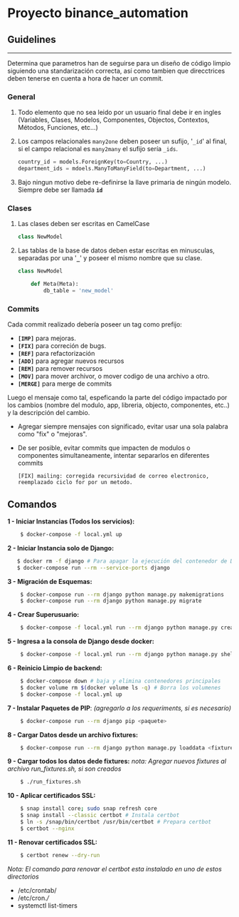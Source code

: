 Proyecto binance_automation
=================

## Guidelines

------

Determina que parametros han de seguirse para un diseño de código limpio
siguiendo una standarización correcta, así como tambien que direcctrices deben tenerse en cuenta a hora de hacer un commit.

### General

1. Todo elemento que no sea leido por un usuario final debe ir en ingles (Variables, Clases, Modelos, Componentes, Objectos, Contextos, Métodos, Funciones, etc...)

2. Los campos relacionales `many2one` deben poseer un sufijo, '`_id`' al final, si el campo relacional es `many2many` el sufijo sería `_ids`.

    ```python
    country_id = models.ForeignKey(to=Country, ...)
    department_ids = mdoels.ManyToManyField(to=Department, ...)
    ```

3. Bajo ningun motivo debe re-definirse la llave primaria de ningún modelo. Siempre debe ser llamada **`id`**

### Clases

1. Las clases deben ser escritas en CamelCase

    ```python
    class NewModel
    ```

2. Las tablas de la base de datos deben estar escritas en minusculas, separadas por una '**`_`**' y poseer el mismo nombre que su clase.

    ```python
    class NewModel

        def Meta(Meta):
            db_table = 'new_model'
    ```

### Commits

Cada commit realizado debería poseer un tag como prefijo:

* **`[IMP]`** para mejoras.
* **`[FIX]`** para correción de bugs.
* **`[REF]`** para refactorización
* **`[ADD]`** para agregar nuevos recursos
* **`[REM]`** para remover recursos
* **`[MOV]`** para mover archivor, o mover codigo de una archivo a otro.
* **`[MERGE]`** para merge de commits

Luego el mensaje como tal, espeficando la parte del código impactado por los cambios (nombre del modulo, app, libreria, objecto, componentes, etc..) y la descripción del cambio.

* Agregar siempre mensajes con significado, evitar usar una sola palabra como "fix" o "mejoras".
* De ser posible, evitar commits que impacten de modulos o componentes simultaneamente, intentar separarlos en diferentes commits 

    ```git
    [FIX] mailing: corregida recursividad de correo electronico, reemplazado ciclo for por un metodo. 
    ```

## Comandos

**1 - Iniciar Instancias (Todos los servicios):**

```bash
    $ docker-compose -f local.yml up
```

**2 - Iniciar Instancia solo de Django:**

 ```bash
    $ docker rm -f django # Para apagar la ejecución del contenedor de Django si fue ejecutado el paso 1 previmente
    $ docker-compose run --rm --service-ports django
 ```

**3 - Migración de Esquemas:**

```bash
    $ docker-compose run --rm django python manage.py makemigrations
    $ docker-compose run --rm django python manage.py migrate
```

**4 - Crear Superusuario:**

```bash
    $ docker-compose -f local.yml run --rm django python manage.py createsuperuser
```

**5 - Ingresa a la consola de Django desde docker:**

```bash
    $ docker-compose -f local.yml run --rm django python manage.py shell_plus
```

**6 - Reinicio Limpio de backend:**

```bash
    $ docker-compose down # baja y elimina contenedores principales
    $ docker volume rm $(docker volume ls -q) # Borra los volumenes
    $ docker-compose -f local.yml up
```

**7 - Instalar Paquetes de PIP**: _(agregarlo a los requeriments, si es necesarío)_

```bash
    $ docker-compose run --rm django pip <paquete>
```

**8 - Cargar Datos desde un archivo fixtures:**

```bash
    $ docker-compose run --rm django python manage.py loaddata <fixturename>
```

**9 - Cargar todos los datos dede fixtures:** _nota: Agregar nuevos fixtures al archivo run_fixtures.sh, si son creados_

```bash
    $ ./run_fixtures.sh
```

**10 - Aplicar certificados SSL:**

```bash
    $ snap install core; sudo snap refresh core
    $ snap install --classic certbot # Instala certbot
    $ ln -s /snap/bin/certbot /usr/bin/certbot # Prepara certbot
    $ certbot --nginx 
```

**11 - Renovar certificados SSL:**

```bash
    $ certbot renew --dry-run
```

_Nota: El comando para renovar el certbot esta instalado en uno de estos directorios_

- /etc/crontab/
- /etc/cron.*/*
- systemctl list-timers